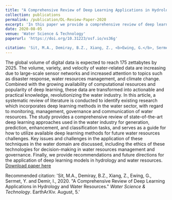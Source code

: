 ```yaml
---
title: "A Comprehensive Review of Deep Learning Applications in Hydrology and Water Resources"
collection: publications
permalink: /publication/DL-Review-Paper-2020
excerpt: 'In this paper we provide a comprehensive review of deep learning applications in hydrology and water resources from 2018 through April of 2020.'
date: 2020-08-05
venue: 'Water Science & Technology'
paperurl: 'https://doi.org/10.31223/osf.io/xs36g'

citation: 'Sit, M.A., Demiray, B.Z., Xiang, Z., <b>Ewing, G.</b>, Sermet, Y. and Demir, I., 2020. &quot;A Comprehensive Review of Deep Learning Applications in Hydrology and Water Resources.&quot; <i>Water Science & Technology</i>. EarthArXiv. August, 5.'
---
```

The global volume of digital data is expected to reach 175 zettabytes by 2025. The volume, variety, and velocity of water-related data are increasing due to large-scale sensor networks and increased attention to topics such as disaster response, water resources management, and climate change. Combined with the growing availability of computational resources and popularity of deep learning, these data are transformed into actionable and practical knowledge, revolutionizing the water industry. In this article, a systematic review of literature is conducted to identify existing research which incorporates deep learning methods in the water sector, with regard to monitoring, management, governance and communication of water resources. The study provides a comprehensive review of state-of-the-art deep learning approaches used in the water industry for generation, prediction, enhancement, and classification tasks, and serves as a guide for how to utilize available deep learning methods for future water resources challenges. Key issues and challenges in the application of these techniques in the water domain are discussed, including the ethics of these technologies for decision-making in water resources management and governance. Finally, we provide recommendations and future directions for the application of deep learning models in hydrology and water resources.
[Download paper here](https://doi.org/10.31223/osf.io/xs36g)

Recommended citation: 'Sit, M.A., Demiray, B.Z., Xiang, Z., Ewing, G., Sermet, Y. and Demir, I., 2020. &quot;A Comprehensive Review of Deep Learning Applications in Hydrology and Water Resources.&quot; <i>Water Science & Technology</i>. EarthArXiv. August, 5.'